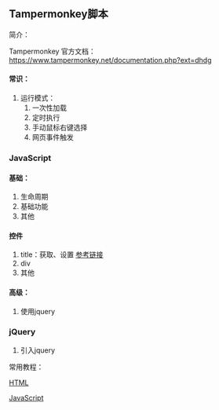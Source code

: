 ## Tampermonkey脚本

简介：

Tampermonkey 官方文档：https://www.tampermonkey.net/documentation.php?ext=dhdg



#### 常识：

1. 运行模式：
   1. 一次性加载
   2. 定时执行
   3. 手动鼠标右键选择
   4. 网页事件触发



### JavaScript

#### 基础：

1. 生命周期
2. 基础功能
3. 其他

#### 控件

1. title：获取、设置 [参考链接](https://segmentfault.com/a/1190000012116616)
2. div
3. 其他



#### 高级：

1. 使用jquery



### jQuery

1. 引入jquery



常用教程：

[HTML](https://www.w3school.com.cn/h.asp)

[JavaScript](https://www.w3school.com.cn/js/index.asp)

